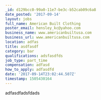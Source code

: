 ```yaml
---
_id: d129bcc0-99a0-11e7-be3c-b52cab09c6a8
date_posted: '2017-09-14'
layout: jobs
full_name: American Built Clothing
poster_email: hensley_kc@yahoo.com
business_name: www.americanbuiltusa.com
business_url: www.americanbuiltusa.com
location: adfas
title: asdfasdf
category: bar
qualifications: adsfasdfds
job_type: part_time
compensation: adfasd
how_to_apply: adfasdfd
date: '2017-09-14T23:02:44.507Z'
timestamp: 1505430164
---
```

adfasdfadsfdads
